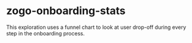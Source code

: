 # zogo-onboarding-stats

This exploration uses a funnel chart to look at user drop-off during every step in the onboarding process.
